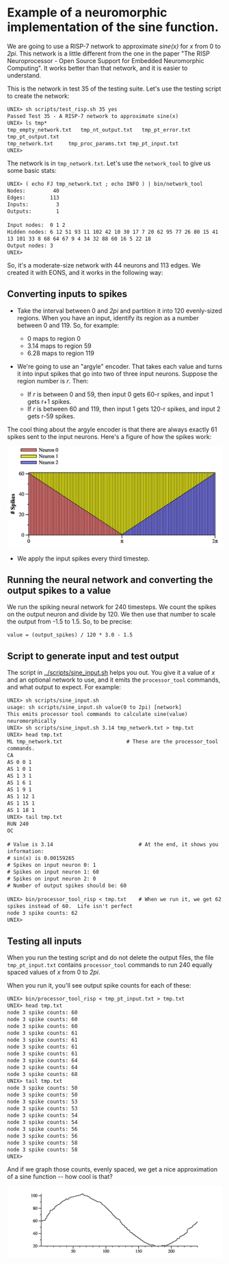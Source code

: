 # Example of a neuromorphic implementation of the sine function.

We are going to use a RISP-7 network to approximate *sine(x)* for *x*
from 0 to *2pi*.  This network is a little different from the one in
the paper "The RISP Neuroprocessor - Open Source Support for Embedded
Neuromorphic Computing".  It works better than that network, and it
is easier to understand.

This is the network in test 35 of the testing suite.  Let's use the testing
script to create the network:

```
UNIX> sh scripts/test_risp.sh 35 yes
Passed Test 35 - A RISP-7 network to approximate sine(x)
UNIX> ls tmp*
tmp_empty_network.txt	tmp_nt_output.txt	tmp_pt_error.txt	tmp_pt_output.txt
tmp_network.txt		tmp_proc_params.txt	tmp_pt_input.txt
UNIX> 
```

The network is in `tmp_network.txt`.  Let's use the `network_tool` to give us some basic
stats:

```
UNIX> ( echo FJ tmp_network.txt ; echo INFO ) | bin/network_tool
Nodes:         40
Edges:        113
Inputs:         3
Outputs:        1

Input nodes:  0 1 2 
Hidden nodes: 6 12 51 93 11 102 42 10 30 17 7 20 62 95 77 26 80 15 41 13 101 33 8 68 64 67 9 4 34 32 88 60 16 5 22 18 
Output nodes: 3 
UNIX> 
```

So, it's a moderate-size network with 44 neurons and 113 edges.  We created it with EONS, and it
works in the following way:

## Converting inputs to spikes

- Take the interval between 0 and *2pi* and partition it into 120 evenly-sized regions.
When you have an input, identify its region as a number between 0 and 119.  So, for example:

    - 0 maps to region 0
    - 3.14 maps to region 59
    - 6.28 maps to region 119

- We're going to use an "argyle" encoder.  That takes each value and turns it into input spikes
  that go into two of three input neurons.  Suppose the region number is *r*.  Then:

    - If *r* is between 0 and 59, then input 0 gets 60-r spikes, and input 1 gets r+1 spikes.
    - If *r* is between 60 and 119, then input 1 gets 120-r spikes, and input 2 gets r-59 spikes.

The cool thing about the argyle encoder is that there are always exactly 61 spikes sent to the
input neurons.  Here's a figure of how the spikes work:

![img/argyle_encoder.png](../img/argyle_encoder.png)

- We apply the input spikes every third timestep.  

## Running the neural network and converting the output spikes to a value

We run the spiking neural network for 240 timesteps.  We count the spikes on the output
neuron and divide by 120.  We then use that number to scale the output from -1.5 to 1.5.
So, to be precise:

```
value = (output_spikes) / 120 * 3.0 - 1.5
```

## Script to generate input and test output

The script in [../scripts/sine_input.sh](../scripts/sine_input.sh) helps you out.
You give it a value of *x* and an optional network to use, and it emits the `processor_tool`
commands, and what output to expect.  For example:


```
UNIX> sh scripts/sine_input.sh
usage: sh scripts/sine_input.sh value(0 to 2pi) [network]
This emits processor tool commands to calculate sine(value) neuromorphically
UNIX> sh scripts/sine_input.sh 3.14 tmp_network.txt > tmp.txt
UNIX> head tmp.txt
ML tmp_network.txt                     # These are the processor_tool commands.
CA
AS 0 0 1
AS 1 0 1
AS 1 3 1
AS 1 6 1
AS 1 9 1
AS 1 12 1
AS 1 15 1
AS 1 18 1
UNIX> tail tmp.txt
RUN 240
OC

# Value is 3.14                            # At the end, it shows you information:
# sin(x) is 0.00159265
# Spikes on input neuron 0: 1
# Spikes on input neuron 1: 60
# Spikes on input neuron 2: 0
# Number of output spikes should be: 60

UNIX> bin/processor_tool_risp < tmp.txt    # When we run it, we get 62 spikes instead of 60.  Life isn't perfect
node 3 spike counts: 62
UNIX> 
```

## Testing all inputs

When you run the testing script and do not delete the output files, the file `tmp_pt_input.txt`
contains `processor_tool` commands to run 240 equally spaced values of *x* from 0 to *2pi*.

When you run it, you'll see output spike counts for each of these:

```
UNIX> bin/processor_tool_risp < tmp_pt_input.txt > tmp.txt
UNIX> head tmp.txt
node 3 spike counts: 60
node 3 spike counts: 60
node 3 spike counts: 60
node 3 spike counts: 61
node 3 spike counts: 61
node 3 spike counts: 61
node 3 spike counts: 61
node 3 spike counts: 64
node 3 spike counts: 64
node 3 spike counts: 68
UNIX> tail tmp.txt
node 3 spike counts: 50
node 3 spike counts: 50
node 3 spike counts: 53
node 3 spike counts: 53
node 3 spike counts: 54
node 3 spike counts: 54
node 3 spike counts: 56
node 3 spike counts: 56
node 3 spike counts: 58
node 3 spike counts: 58
UNIX> 
```

And if we graph those counts, evenly spaced, we get a nice approximation of a sine
function -- how cool is that?

![img/sine_output.jpg](../img/sine_output.jpg)

